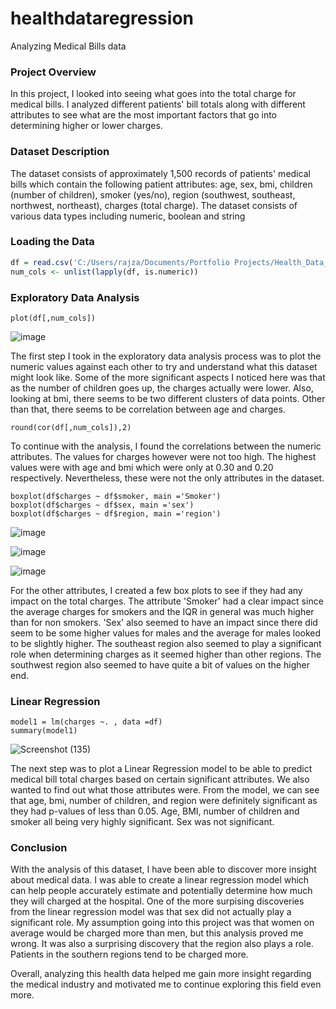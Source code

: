 # healthdataregression
Analyzing Medical Bills data

### Project Overview
In this project, I looked into seeing what goes into the total charge for medical bills. I analyzed different patients' bill totals along with different attributes to see what are the most important factors that go into determining higher or lower charges. 

### Dataset Description
The dataset consists of approximately 1,500 records of patients' medical bills which contain the following patient attributes: age, sex, bmi, children (number of children), smoker (yes/no), region (southwest, southeast, northwest, northeast), charges (total charge). The dataset consists of various data types including numeric, boolean and string

### Loading the Data
```r
df = read.csv('C:/Users/rajza/Documents/Portfolio Projects/Health_Data_Analysis/predict-hospital-bills-main/predict-hospital-bills-main/insurance.csv', header=TRUE)
num_cols <- unlist(lapply(df, is.numeric))  
```

### Exploratory Data Analysis
```{r}
plot(df[,num_cols])
```

![image](https://user-images.githubusercontent.com/114118047/192162626-59be2efa-5ddc-4395-a897-f63a66d89585.png)

The first step I took in the exploratory data analysis process was to plot the numeric values against each other to try and understand what this dataset might look like. Some of the more significant aspects I noticed here was that as the number of children goes up, the charges actually were lower. Also, looking at bmi, there seems to be two different clusters of data points. Other than that, there seems to be  correlation between age and charges.

```{r}
round(cor(df[,num_cols]),2)
```

To continue with the analysis, I found the correlations between the numeric attributes. The values for charges however were not too high. The highest values were with age and bmi which were only at 0.30 and 0.20 respectively. Nevertheless, these were not the only attributes in the dataset.

```{r}
boxplot(df$charges ~ df$smoker, main ='Smoker')
boxplot(df$charges ~ df$sex, main ='sex')
boxplot(df$charges ~ df$region, main ='region')
```

![image](https://user-images.githubusercontent.com/114118047/192162734-40fbe33d-7121-49e1-a878-ba96ee5af90c.png)

![image](https://user-images.githubusercontent.com/114118047/192162746-b8231f1c-a50c-41d0-ba97-9cd429737e87.png)

![image](https://user-images.githubusercontent.com/114118047/192162750-d65e6aa2-6dfe-4356-9169-b5c8d90de65b.png)

For the other attributes, I created a few box plots to see if they had any impact on the total charges. The attribute 'Smoker' had a clear impact since the average charges for smokers and the IQR in general was much higher than for non smokers. 'Sex' also seemed to have an impact since there did seem to be some higher values for males and the average for males looked to be slightly higher. The southeast region also seemed to play a significant role when determining charges as it seemed higher than other regions. The southwest region also seemed to have quite a bit of values on the higher end.

### Linear Regression
```{r}
model1 = lm(charges ~. , data =df)
summary(model1)
```
![Screenshot (135)](https://user-images.githubusercontent.com/114118047/192162874-39bada6a-6f8e-4db0-97f4-1c502910de3a.png)

The next step was to plot a Linear Regression model to be able to predict medical bill total charges based on certain significant attributes. We also wanted to find out what those attributes were. From the model, we can see that age, bmi, number of children, and region were definitely significant as they had p-values of less than 0.05. Age, BMI, number of children and smoker all being very highly significant. Sex was not significant. 


### Conclusion
With the analysis of this dataset, I have been able to discover more insight about medical data. I was able to create a linear regression model which can help people accurately estimate and potentially determine how much they will charged at the hospital. One of the more surpising discoveries from the linear regression model was that sex did not actually play a significant role. My assumption going into this project was that women on average would be charged more than men, but this analysis proved me wrong. It was also a surprising discovery that the region also plays a role. Patients in the southern regions tend to be charged more. 

Overall, analyzing this health data helped me gain more insight regarding the medical industry and motivated me to continue exploring this field even more.
